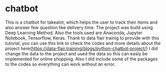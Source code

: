 # chatbot
This is a chatbot for takealot, which helps the user to track their items and also answer few question like delivery time. The project was build using Deep Learning Method.
Also the tools used are Anaconda, Jupyter Notebook, Tensorflow, Keras. 
Thank to data flair trainig  to provide with this tutorial, you can use this link to check the codes and more details about the project here(https://data-flair.training/blogs/python-chatbot-project/)
I did change the data to the project and used the data so this can easly be implemented for online shopping.
Also I did include some of the packages to the codes so everything can work without an error.
